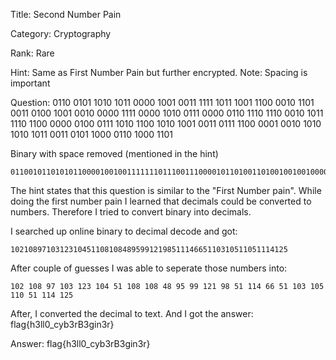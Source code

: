 Title: Second Number Pain

Category: Cryptography

Rank: Rare

Hint: Same as First Number Pain but further encrypted. Note: Spacing is important

Question: 0110 0101 1010 1011 0000 1001 0011 1111 1011 1001 1100 0010 1101 0011 0100 1001 0010 0000 1111 0000 1010 0111 0000 0110 1110 1110 0010 1011 1110 1100 0000 0100 0111 1010 1100 1010 1001 0011 0111 1100 0001 0010 1010 1010 1011 0011 0101 1000 0110 1000 1101

Binary with space removed (mentioned in the hint)
```
011001011010101100001001001111111011100111000010110100110100100100100000111100001010011100000110111011100010101111101100000001000111101011001010100100110111110000010010101010101011001101011000011010001101
```

The hint states that this question is similar to the "First Number pain". While doing the first number pain I learned that decimals could be converted to numbers. Therefore I tried to convert binary into decimals.

I searched up online binary to decimal decode and got:
```
10210897103123104511081084895991219851114665110310511051114125
```

After couple of guesses I was able to seperate those numbers into:
```
102 108 97 103 123 104 51 108 108 48 95 99 121 98 51 114 66 51 103 105 110 51 114 125
```

After, I converted the decimal to text. And I got the answer:
flag{h3ll0_cyb3rB3gin3r}

Answer: flag{h3ll0_cyb3rB3gin3r}
